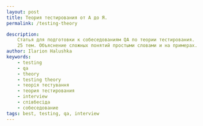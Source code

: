 ```yaml
---
layout: post
title: Теория тестирования от А до Я.
permalink: /testing-theory

description: 
    Статья для подготовки к собеседованиям QA по теории тестирования. 
    25 тем. Объяснение сложных понятий простыми словами и на примерах.
author: Ilarion Halushka
keywords:
    - testing
    - qa
    - theory
    - testing theory
    - теорія тестування
    - теория тестирования
    - interview
    - співбесіда
    - собеседование
tags: best, testing, qa, interview
---
```

